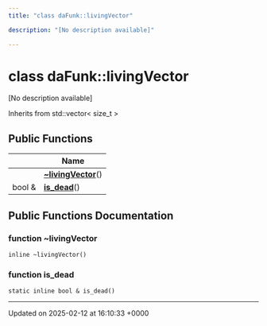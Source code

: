 ```yaml
---
title: "class daFunk::livingVector"

description: "[No description available]"

---
```


# class daFunk::livingVector



[No description available]

Inherits from std::vector< size_t >

## Public Functions

|                | Name           |
| -------------- | -------------- |
| | **[~livingVector](/documentation/code/classes/classdafunk_1_1livingvector/#function-livingvector)**() |
| bool & | **[is_dead](/documentation/code/classes/classdafunk_1_1livingvector/#function-is-dead)**() |

## Public Functions Documentation

### function ~livingVector

```
inline ~livingVector()
```


### function is_dead

```
static inline bool & is_dead()
```


-------------------------------

Updated on 2025-02-12 at 16:10:33 +0000